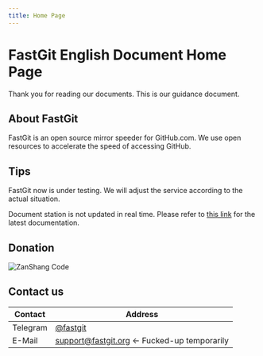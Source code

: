 ```yaml
---
title: Home Page
---
```


# FastGit English Document Home Page

Thank you for reading our documents. This is our guidance document.

## About FastGit

FastGit is an open source mirror speeder for GitHub.com. We use open resources to accelerate the speed of accessing GitHub.

## Tips

FastGit now is under testing. We will adjust the service according to the actual situation.

Document station is not updated in real time. Please refer to [this link](https://github.com/fastgitorg/document) for the latest documentation.

## Donation

![ZanShang Code](https://cdn.jsdelivr.net/gh/FastGitORG/Static@6c17d9cd35b8d8eea3bcaee88ab892927d56099a/ZanshangCode_Kevin.png)

## Contact us

| Contact | Address |
| ------- | ---- |
| Telegram | [@fastgit](https://t.me/fastgit) |
| E-Mail | [support@fastgit.org](mailto:support@fastgit.org) <- Fucked-up temporarily |
